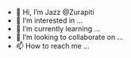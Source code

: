 - 👋 Hi, I’m Jazz @Zurapiti
- 👀 I’m interested in ... 
- 🌱 I’m currently learning ... 
- 💞️ I’m looking to collaborate on ...
- 📫 How to reach me ...  

<!---
Zurapiti/Zurapiti is a ✨ special ✨ repository because its `README.md` (this file) appears on your GitHub profile.
You can click the Preview link to take a look at your changes.
--->
